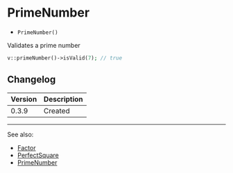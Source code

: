 # PrimeNumber

- `PrimeNumber()`

Validates a prime number

```php
v::primeNumber()->isValid(7); // true
```

## Changelog

Version | Description
--------|-------------
  0.3.9 | Created

***
See also:

- [Factor](Factor.md)
- [PerfectSquare](PerfectSquare.md)
- [PrimeNumber](PrimeNumber.md)
